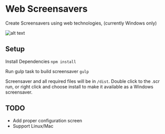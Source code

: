 Web Screensavers
================

Create Screensavers using web technologies, (currently Windows only)

![alt text](http://i.imgur.com/XeaDlar.png "Demo Image")

Setup
-----

Install Dependencies
`npm install`

Run gulp task to build screensaver
`gulp`

Screensaver and all required files will be in `/dist`. Double click to the .scr run, or right click and choose install to make it available as a Windows screensaver.

TODO
---

* Add proper configuration screen
* Support Linux/Mac
